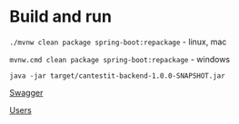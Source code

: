 # Build and run

`./mvnw clean package spring-boot:repackage` - linux, mac

`mvnw.cmd clean package spring-boot:repackage` - windows

`java -jar target/cantestit-backend-1.0.0-SNAPSHOT.jar`

[Swagger](http://localhost:4000/swagger-ui.html)

[Users](http://localhost:4000/users)
